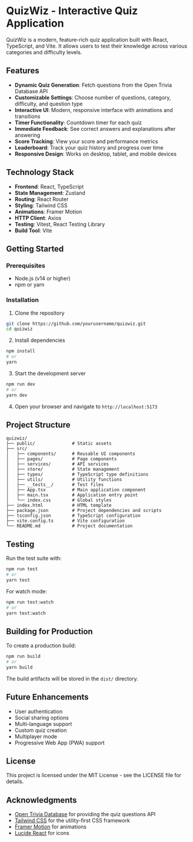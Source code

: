 # QuizWiz - Interactive Quiz Application

QuizWiz is a modern, feature-rich quiz application built with React, TypeScript, and Vite. It allows users to test their knowledge across various categories and difficulty levels.

## Features

- **Dynamic Quiz Generation**: Fetch questions from the Open Trivia Database API
- **Customizable Settings**: Choose number of questions, category, difficulty, and question type
- **Interactive UI**: Modern, responsive interface with animations and transitions
- **Timer Functionality**: Countdown timer for each quiz
- **Immediate Feedback**: See correct answers and explanations after answering
- **Score Tracking**: View your score and performance metrics
- **Leaderboard**: Track your quiz history and progress over time
- **Responsive Design**: Works on desktop, tablet, and mobile devices

## Technology Stack

- **Frontend**: React, TypeScript
- **State Management**: Zustand
- **Routing**: React Router
- **Styling**: Tailwind CSS
- **Animations**: Framer Motion
- **HTTP Client**: Axios
- **Testing**: Vitest, React Testing Library
- **Build Tool**: Vite

## Getting Started

### Prerequisites

- Node.js (v14 or higher)
- npm or yarn

### Installation

1. Clone the repository
```bash
git clone https://github.com/yourusername/quizwiz.git
cd quizwiz
```

2. Install dependencies
```bash
npm install
# or
yarn
```

3. Start the development server
```bash
npm run dev
# or
yarn dev
```

4. Open your browser and navigate to `http://localhost:5173`

## Project Structure

```
quizwiz/
├── public/              # Static assets
├── src/
│   ├── components/      # Reusable UI components
│   ├── pages/           # Page components
│   ├── services/        # API services
│   ├── store/           # State management
│   ├── types/           # TypeScript type definitions
│   ├── utils/           # Utility functions
│   ├── __tests__/       # Test files
│   ├── App.tsx          # Main application component
│   ├── main.tsx         # Application entry point
│   └── index.css        # Global styles
├── index.html           # HTML template
├── package.json         # Project dependencies and scripts
├── tsconfig.json        # TypeScript configuration
├── vite.config.ts       # Vite configuration
└── README.md            # Project documentation
```

## Testing

Run the test suite with:

```bash
npm run test
# or
yarn test
```

For watch mode:

```bash
npm run test:watch
# or
yarn test:watch
```

## Building for Production

To create a production build:

```bash
npm run build
# or
yarn build
```

The build artifacts will be stored in the `dist/` directory.

## Future Enhancements

- User authentication
- Social sharing options
- Multi-language support
- Custom quiz creation
- Multiplayer mode
- Progressive Web App (PWA) support

## License

This project is licensed under the MIT License - see the LICENSE file for details.

## Acknowledgments

- [Open Trivia Database](https://opentdb.com/) for providing the quiz questions API
- [Tailwind CSS](https://tailwindcss.com/) for the utility-first CSS framework
- [Framer Motion](https://www.framer.com/motion/) for animations
- [Lucide React](https://lucide.dev/) for icons